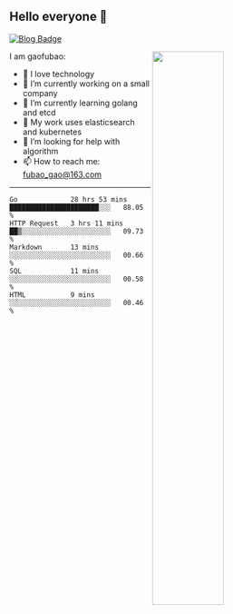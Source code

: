 ## Hello everyone 👋

[![Blog Badge](https://img.shields.io/badge/blog-60k+%20pageview-brightgreen)](https://www.jianshu.com/u/d777ec56a358)

<img align="right" width="50%" src="https://github-readme-stats.vercel.app/api?username=gaofubao&theme=onedark">

I am gaofubao:

- 🔭 I love technology
- 🌱 I’m currently working on a small company
- 👯 I’m currently learning golang and etcd
- 💬 My work uses elasticsearch and kubernetes
- 🤔 I’m looking for help with algorithm
- 📫 How to reach me: fubao_gao@163.com

---


<!--START_SECTION:waka-->
```text
Go             28 hrs 53 mins  ██████████████████████░░░   88.05 % 
HTTP Request   3 hrs 11 mins   ██▒░░░░░░░░░░░░░░░░░░░░░░   09.73 % 
Markdown       13 mins         ░░░░░░░░░░░░░░░░░░░░░░░░░   00.66 % 
SQL            11 mins         ░░░░░░░░░░░░░░░░░░░░░░░░░   00.58 % 
HTML           9 mins          ░░░░░░░░░░░░░░░░░░░░░░░░░   00.46 % 
```
<!--END_SECTION:waka-->

